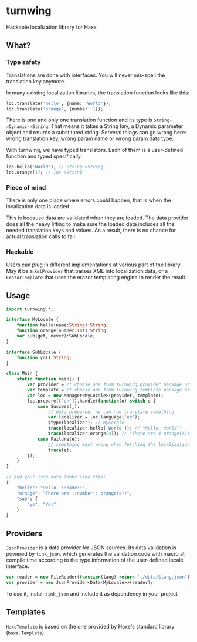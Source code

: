 # turnwing

Hackable localization library for Haxe

## What?

### Type safety

Translations are done with interfaces. You will never mis-spell the translation key anymore.

In many existing localization libraries, the translation function looks like this:
```haxe
loc.translate('hello', {name: 'World'}); 
loc.translate('orange', {number: 1});
```
There is one and only one translation function and its type is `String->Dynamic->String`.
That means it takes a String key, a Dynamic parameter object and returns a substituted string.
Serveral things can go wrong here: wrong translation key, wrong param name or wrong param data type.

With turnwing, we have typed translators. 
Each of them is a user-defined function and typed specifically.

```haxe
loc.hello('World'); // String->String
loc.orange(1); // Int->String
```

### Piece of mind

There is only one place where errors could happen, that is when the localization data is loaded.

This is because data are validated when they are loaded. The data provider does all the heavy lifting to make sure the loaded data includes all the needed translation keys and values. As a result, there is no chance for actual translation calls to fail.

### Hackable

Users can plug in different implementations at various part of the library. May it be a `XmlProvider` that parses XML into localization data, or a `ErazorTemplate` that uses the erazor templating engine to render the result.

## Usage

```haxe
import turnwing.*;

interface MyLocale {
	function hello(name:String):String;
	function orange(number:Int):String;
	var sub(get, never):SubLocale;
}

interface SubLocale {
	function yo():String;
}

class Main {
	static function main() {
		var provider = /* choose one from turnwing.provider package or implements your own Provider */;
		var template = /* choose one from turnwing.template package or implements your own Template */;
		var loc = new Manager<MyLocale>(provider, template);
		loc.prepare(['en']).handle(function(o) switch o {
			case Success(_):
				// data prepared, we can now translate something
				var localizer = loc.language('en'); 
				$type(localizer); // MyLocale
				trace(localizer.hello('World')); // "Hello, World!"
				trace(localizer.orange(4)); // "There are 4 orange(s)!"
			case Failure(e):
				// something went wrong when fetching the localization data
				trace(e);
		});
	}
}

// and your json data looks like this:
{
	"hello": "Hello, ::name::",
	"orange": "There are ::number:: orange(s)!",
	"sub": {
		"yo": "Yo!"
	}
}
```

## Providers

`JsonProvider` is a data provider for JSON sources. Its data validation is powered by `tink_json`, which generates the validation code with macro at compile time according to the type information of the user-defined locale interface.

```haxe
var reader = new FileReader(function(lang) return './data/$lang.json');
var provider = new JsonProvider<Data<MyLocale>>(reader);
```

To use it, install `tink_json` and include it as dependency in your project

## Templates

`HaxeTemplate` is based on the one provided by Haxe's standard library (`haxe.Template`)
